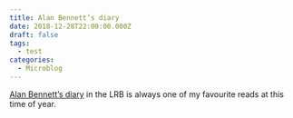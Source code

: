 ```yaml
---
title: Alan Bennett’s diary
date: 2018-12-28T22:00:00.000Z
draft: false
tags:
  - test
categories:
  - Microblog
---
```

[Alan Bennett’s diary](https://www.lrb.co.uk/v41/n01/alan-bennett/diary) in the LRB is always one of my favourite reads at this time of year.
